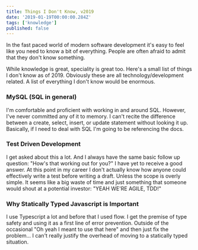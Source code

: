 ```yaml
---
title: Things I Don't Know, v2019
date: '2019-01-19T00:00:00.284Z'
tags: ['knowledge']
published: false
---
```


In the fast paced world of modern software development it's easy to feel like you need to know a bit of everything. People are often afraid to admit that they don't know something.

<!-- end -->

While knowledge is great, speciality is great too. Here's a small list of things I don't know as of 2019. Obviously these are all technology/development related. A list of everything I don't know would be enormous.

### MySQL (SQL in general)

I'm comfortable and proficient with working in and around SQL. However, I've never committed any of it to memory. I can't recite the difference between a create, select, insert, or update statement without looking it up. Basically, if I need to deal with SQL I'm going to be referencing the docs.

### Test Driven Development

I get asked about this a lot. And I always have the same basic follow up question: "How's that working out for you?" I have yet to receive a good answer. At this point in my career I don't actually know how anyone could effectively write a test before writing a draft. Unless the scope is overly simple. It seems like a big waste of time and just something that someone would shout at a potential investor: "YEAH WE'RE AGILE, TDD!"

### Why Statically Typed Javascript is Important

I use Typescript a lot and before that I used flow. I get the premise of type safety and using it as a first line of error prevention. Outside of the occasional "Oh yeah I meant to use that here" and then just fix the problem... I can't really justify the overhead of moving to a statically typed situation.
